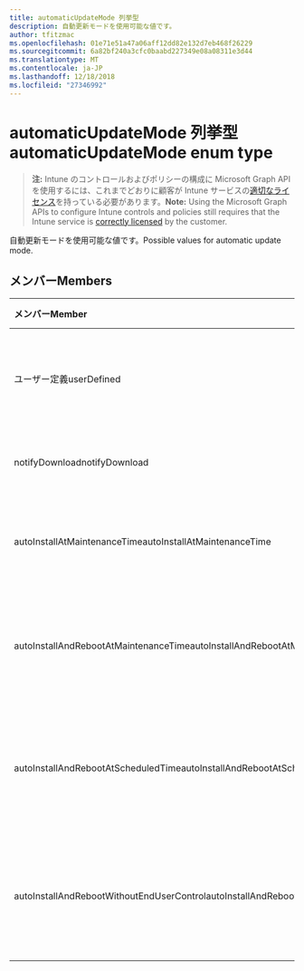 ```yaml
---
title: automaticUpdateMode 列挙型
description: 自動更新モードを使用可能な値です。
author: tfitzmac
ms.openlocfilehash: 01e71e51a47a06aff12dd82e132d7eb468f26229
ms.sourcegitcommit: 6a82bf240a3cfc0baabd227349e08a08311e3d44
ms.translationtype: MT
ms.contentlocale: ja-JP
ms.lasthandoff: 12/18/2018
ms.locfileid: "27346992"
---
```

# <a name="automaticupdatemode-enum-type"></a><span data-ttu-id="5ef64-103">automaticUpdateMode 列挙型</span><span class="sxs-lookup"><span data-stu-id="5ef64-103">automaticUpdateMode enum type</span></span>

> <span data-ttu-id="5ef64-104">**注:** Intune のコントロールおよびポリシーの構成に Microsoft Graph API を使用するには、これまでどおりに顧客が Intune サービスの[適切なライセンス](https://go.microsoft.com/fwlink/?linkid=839381)を持っている必要があります。</span><span class="sxs-lookup"><span data-stu-id="5ef64-104">**Note:** Using the Microsoft Graph APIs to configure Intune controls and policies still requires that the Intune service is [correctly licensed](https://go.microsoft.com/fwlink/?linkid=839381) by the customer.</span></span>

<span data-ttu-id="5ef64-105">自動更新モードを使用可能な値です。</span><span class="sxs-lookup"><span data-stu-id="5ef64-105">Possible values for automatic update mode.</span></span>
## <a name="members"></a><span data-ttu-id="5ef64-106">メンバー</span><span class="sxs-lookup"><span data-stu-id="5ef64-106">Members</span></span>
|<span data-ttu-id="5ef64-107">メンバー</span><span class="sxs-lookup"><span data-stu-id="5ef64-107">Member</span></span>|<span data-ttu-id="5ef64-108">値</span><span class="sxs-lookup"><span data-stu-id="5ef64-108">Value</span></span>|<span data-ttu-id="5ef64-109">説明</span><span class="sxs-lookup"><span data-stu-id="5ef64-109">Description</span></span>|
|:---|:---|:---|
|<span data-ttu-id="5ef64-110">ユーザー定義</span><span class="sxs-lookup"><span data-stu-id="5ef64-110">userDefined</span></span>|<span data-ttu-id="5ef64-111">0</span><span class="sxs-lookup"><span data-stu-id="5ef64-111">0</span></span>|<span data-ttu-id="5ef64-112">ユーザー定義、既定値、ない目的。</span><span class="sxs-lookup"><span data-stu-id="5ef64-112">User Defined, default value, no intent.</span></span>|
|<span data-ttu-id="5ef64-113">notifyDownload</span><span class="sxs-lookup"><span data-stu-id="5ef64-113">notifyDownload</span></span>|<span data-ttu-id="5ef64-114">1</span><span class="sxs-lookup"><span data-stu-id="5ef64-114">1</span></span>|<span data-ttu-id="5ef64-115">ダウンロード時に通知します。</span><span class="sxs-lookup"><span data-stu-id="5ef64-115">Notify on download.</span></span>|
|<span data-ttu-id="5ef64-116">autoInstallAtMaintenanceTime</span><span class="sxs-lookup"><span data-stu-id="5ef64-116">autoInstallAtMaintenanceTime</span></span>|<span data-ttu-id="5ef64-117">2</span><span class="sxs-lookup"><span data-stu-id="5ef64-117">2</span></span>|<span data-ttu-id="5ef64-118">メンテナンス時に自動インストールします。</span><span class="sxs-lookup"><span data-stu-id="5ef64-118">Auto-install at maintenance time.</span></span>|
|<span data-ttu-id="5ef64-119">autoInstallAndRebootAtMaintenanceTime</span><span class="sxs-lookup"><span data-stu-id="5ef64-119">autoInstallAndRebootAtMaintenanceTime</span></span>|<span data-ttu-id="5ef64-120">3</span><span class="sxs-lookup"><span data-stu-id="5ef64-120">3</span></span>|<span data-ttu-id="5ef64-121">自動インストールおよびメンテナンス時に再起動します。</span><span class="sxs-lookup"><span data-stu-id="5ef64-121">Auto-install and reboot at maintenance time.</span></span>|
|<span data-ttu-id="5ef64-122">autoInstallAndRebootAtScheduledTime</span><span class="sxs-lookup"><span data-stu-id="5ef64-122">autoInstallAndRebootAtScheduledTime</span></span>|<span data-ttu-id="5ef64-123">4</span><span class="sxs-lookup"><span data-stu-id="5ef64-123">4</span></span>|<span data-ttu-id="5ef64-124">自動インストールし、スケジュールされた時刻に再起動します。</span><span class="sxs-lookup"><span data-stu-id="5ef64-124">Auto-install and reboot at scheduled time.</span></span>|
|<span data-ttu-id="5ef64-125">autoInstallAndRebootWithoutEndUserControl</span><span class="sxs-lookup"><span data-stu-id="5ef64-125">autoInstallAndRebootWithoutEndUserControl</span></span>|<span data-ttu-id="5ef64-126">5</span><span class="sxs-lookup"><span data-stu-id="5ef64-126">5</span></span>|<span data-ttu-id="5ef64-127">自動インストールし、エンドユーザーの制御に再起動します</span><span class="sxs-lookup"><span data-stu-id="5ef64-127">Auto-install and restart without end-user control</span></span>|




